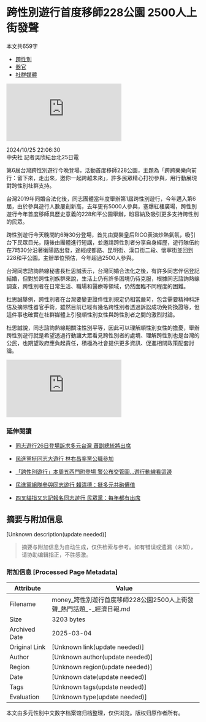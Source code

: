# 跨性別遊行首度移師228公園 2500人上街發聲

本文共659字

-   [跨性別](/search/tagging/1001/跨性別)
-   [器官](/search/tagging/1001/器官)
-   [社群媒體](/search/tagging/1001/社群媒體)

![notice-title img](https://pgw.udn.com.tw/gw/photo.php?u=https://money.udn.com/SSI/ednvip/popup/20250205.jpg&x=0&y=0&sw=0&sh=0&exp=3600&nt=1&w=800)

2024/10/25 22:06:30  
中央社 記者吳欣紜台北25日電

第6屆台灣跨性別遊行今晚登場，活動首度移師228公園，主題為「跨跨樂樂向前行：留下來，走出來，邀你一起跨越未來」，許多民眾精心打扮參與，用行動展現對跨性別社群支持。

台灣2019年同婚合法化後，同志團體當年度舉辦第1屆跨性別遊行，今年邁入第6屆，由於參與遊行人數屢創新高，去年更有5000人參與，塞爆紅樓廣場，跨性別遊行今年首度移師具歷史意義的228和平公園舉辦，盼容納及吸引更多支持跨性別的民眾。

跨性別遊行今天晚間約6時30分登場，首先由變裝皇后RICO表演炒熱氣氛，吸引台下民眾目光，隨後由團體進行短講，並邀請跨性別者分享自身經歷，遊行隊伍約在7時30分沿著衡陽路出發，途經成都路、昆明街、漢口街二段、懷寧街並回到228和平公園。主辦單位預估，今年超過2500人參與。

台灣同志諮詢熱線秘書長杜思誠表示，台灣同婚合法化之後，有許多同志伴侶登記結婚，但對於跨性別族群來說，生活上仍有許多困境仍待克服，根據同志諮詢熱線調查，跨性別者在日常生活、職場和醫療等領域，仍然面臨不同程度的困難。

杜思誠舉例，跨性別者在台灣要變更證件性別規定仍相當嚴苛，包含需要精神科評估及摘除性器官手術，雖然目前已經有幾名跨性別者透過訴訟成功免術換證等，但這件事也確實在社群媒體上引發順性別女性與跨性別者之間的激烈討論。

杜思誠說，同志諮詢熱線期關注性別平等，因此可以理解順性別女性的擔憂，舉辦跨性別遊行就是希望透過行動讓大眾看見跨性別者的處境、理解跨性別也是台灣的公民，也期望政府應負起責任，積極為社會提供更多資訊、促進相關政策配套討論。

![news photo](https://pgw.udn.com.tw/gw/photo.php?u=https://uc.udn.com.tw/photo/2024/10/23/realtime/30769868.jpg&s=Y&x=0&y=7&sw=1070&sh=712&sl=W&fw=640)

### 延伸閱讀

- [同志遊行26日登場訴求多元台灣 蕭副總統將出席](https://money.udn.com/money/story/7307/8316352)
  
- [民進黨挺同志大遊行 林右昌率黨公職參加](https://money.udn.com/money/story/7307/8313706)
  
- [「跨性別遊行」本周五西門町登場 警公布交管圖...遊行動線看這邊](https://money.udn.com/money/story/5648/8311224)

- [民進黨組隊參與同志遊行 賴清德：挺多元共融價值](https://money.udn.com/money/story/7307/8311144)

- [四叉貓指又忘記報名同志遊行 民眾黨：每年都有出席](https://money.udn.com/money/story/7307/8308188)
<!-- tcd_original_link https://money.udn.com/money/story/5648/8316803 -->


## 摘要与附加信息

<!-- tcd_abstract -->
[Unknown description(update needed)]
<!-- tcd_abstract_end -->

> 摘要与附加信息为自动生成，仅供检索与参考。如有错误或遗漏（未知），请协助编辑指正，不胜感激。

### 附加信息 [Processed Page Metadata]

| Attribute       | Value                                  |
|-----------------|----------------------------------------|
| Filename        | money_跨性別遊行首度移師228公園2500人上街發聲_熱門話題_-_經濟日報.md                             |
| Size            | 3203 bytes                           |
| Archived Date   | 2025-03-04                             |
| Original Link   | [Unknown link(update needed)]                       |
| Author          | [Unknown author(update needed)]                               |
| Region          | [Unknown region(update needed)]                               |
| Date            | [Unknown date(update needed)]                                 |
| Tags            | [Unknown tags(update needed)]                                 |
| Evaluation            | [Unknown type(update needed)]                                 |
<!-- tcd_table_end -->

本文由多元性别中文数字档案馆归档整理，仅供浏览。版权归原作者所有。
